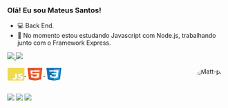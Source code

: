 ### Olá! Eu sou Mateus Santos!

- 💻 Back End.
- 📓 No momento estou estudando Javascript com Node.js, trabalhando junto com o Framework Express.

<div>
  <a href="https://github.com/Matt-Ti">
  <img height="180em" src="https://github-readme-stats.vercel.app/api?username=Matt-Ti&show_icons=true&theme=highcontrast&include_all_commits=true&count_private=true"/>
  <img height="180em" src="https://github-readme-stats.vercel.app/api/top-langs/?username=Matt-Ti&layout=compact&langs_count=7&theme=highcontrast"/>
</div>
<div style="display: inline_block"><br>
  <img align="center" alt="Matt-Js" height="30" width="40" src="https://raw.githubusercontent.com/devicons/devicon/master/icons/javascript/javascript-plain.svg">
  <img align="center" alt="Rafa-HTML" height="30" width="40" src="https://raw.githubusercontent.com/devicons/devicon/master/icons/html5/html5-original.svg">
  <img align="center" alt="Rafa-CSS" height="30" width="40" src="https://raw.githubusercontent.com/devicons/devicon/master/icons/css3/css3-original.svg">
  <img align="right" alt="Matt-pic" height="150" style="border-radius:50px;" src="https://png.pngtree.com/png-clipart/20190920/original/pngtree-professional-character-programmer-png-image_4651579.jpg">
</div>
  
##

<div>
  <a href="https://www.instagram.com/mateus.santos.gtr/" target="_blank"><img src="https://img.shields.io/badge/-Instagram-%23E4405F?style=for-the-badge&logo=instagram&logoColor=white" target="_blank"></a>
  <a href = "mailto:mateuscarmo720@gmail.com"><img src="https://img.shields.io/badge/-Gmail-%23333?style=for-the-badge&logo=gmail&logoColor=white" target="_blank"></a>
  <a href="https://www.linkedin.com/in/mateus-santos-276703225?lipi=urn%3Ali%3Apage%3Ad_flagship3_profile_view_base_contact_details%3BJguNHfrfRE%2B7wjpB1h%2BEQg%3D%3D" target="_blank"><img src="https://img.shields.io/badge/-LinkedIn-%230077B5?style=for-the-badge&logo=linkedin&logoColor=white" target="_blank"></a> 
 
</div>
